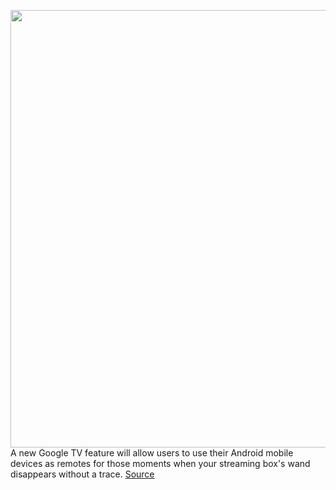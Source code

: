 <img src='https://cdn.vox-cdn.com/thumbor/0RVMWoIvOOJGbw26PXNhH0cZmMc=/0x0:1080x1080/1200x800/filters:focal(454x454:626x626)/cdn.vox-cdn.com/uploads/chorus_image/image/69898252/AFS_01A_VirtualRemote_IJ_Realistic_1x1_Frame_11.0.png' width='700px' /><br/>
A new Google TV feature will allow users to use their Android mobile devices as remotes for those moments when your streaming box's wand disappears without a trace.
<a href='https://www.theverge.com/2021/9/23/22688867/google-tv-mobile-remote-android'> Source <a/>